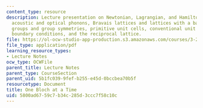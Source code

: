 ```yaml
---
content_type: resource
description: Lecture presentation on Newtonian, Lagrangian, and Hamiltonian formulations,
  acoustic and optical phonons, Bravais lattices and lattices with a basis, point
  groups and group symmetries, primitive unit cells, conventional unit cells, periodic
  boundary conditions, and the reciprocal lattice.
file: https://ol-ocw-studio-app-production.s3.amazonaws.com/courses/3-23-electrical-optical-and-magnetic-properties-of-materials-fall-2007/5800ad6759c7b34c285d3ccc7f58c10c_clean7.pdf
file_type: application/pdf
learning_resource_types:
- Lecture Notes
ocw_type: OCWFile
parent_title: Lecture Notes
parent_type: CourseSection
parent_uid: 5b1fc039-9fef-b255-e45d-0bccbea70b5f
resourcetype: Document
title: One Bloch at a Time
uid: 5800ad67-59c7-b34c-285d-3ccc7f58c10c
---
```


